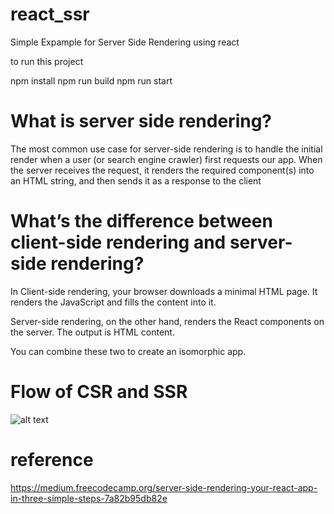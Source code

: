 # react_ssr
Simple Expample for Server Side Rendering using react 

to run this project

npm install 
npm run build
npm run start

# What is server side rendering?
The most common use case for server-side rendering is to handle the initial render when a user (or search engine crawler) first requests our app. When the server receives the request, it renders the required component(s) into an HTML string, and then sends it as a response to the client

# What’s the difference between client-side rendering and server-side rendering?

In Client-side rendering, your browser downloads a minimal HTML page. It renders the JavaScript and fills the content into it.

Server-side rendering, on the other hand, renders the React components on the server. The output is HTML content.

You can combine these two to create an isomorphic app.

# Flow of CSR and SSR

![alt text](http://url/to/img.png)


# reference
https://medium.freecodecamp.org/server-side-rendering-your-react-app-in-three-simple-steps-7a82b95db82e
